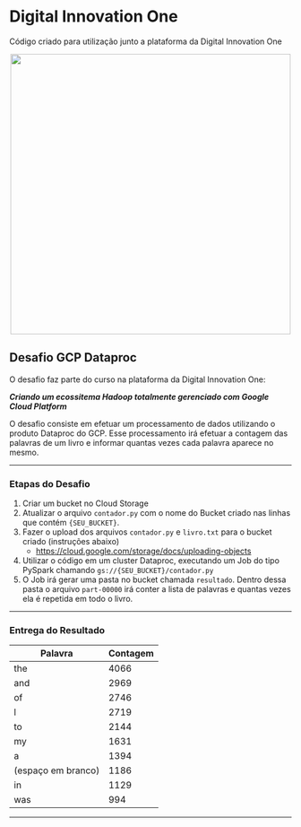 # Digital Innovation One

Código criado para utilização junto a plataforma da Digital Innovation One

<p align="center"><img src="./DIO.png" width="500"></p>

## Desafio GCP Dataproc

O desafio faz parte do curso na plataforma da Digital Innovation One:

__*Criando um ecossitema Hadoop totalmente gerenciado com Google Cloud Platform*__

O desafio consiste em efetuar um processamento de dados utilizando o produto Dataproc do GCP. Esse processamento irá efetuar a contagem das palavras de um livro e informar quantas vezes cada palavra aparece no mesmo.

---

### Etapas do Desafio

1. Criar um bucket no Cloud Storage 
1. Atualizar o arquivo ```contador.py``` com o nome do Bucket criado nas linhas que contém ```{SEU_BUCKET}```.
1. Fazer o upload dos arquivos ```contador.py``` e ```livro.txt``` para o bucket criado (instruções abaixo)
    - https://cloud.google.com/storage/docs/uploading-objects
1. Utilizar o código em um cluster Dataproc, executando um Job do tipo PySpark chamando ```gs://{SEU_BUCKET}/contador.py```
1. O Job irá gerar uma pasta no bucket chamada ```resultado```. Dentro dessa pasta o arquivo ```part-00000``` irá conter a lista de palavras e quantas vezes ela é repetida em todo o livro.



----

### Entrega do Resultado

| Palavra            | Contagem |
| ------------------ | -------- |
| the                | 4066     |
| and                | 2969     |
| of                 | 2746     |
| l                  | 2719     |
| to                 | 2144     |
| my                 | 1631     |
| a                  | 1394     |
| (espaço em branco) | 1186     |
| in                 | 1129     |
| was                | 994      |



---

